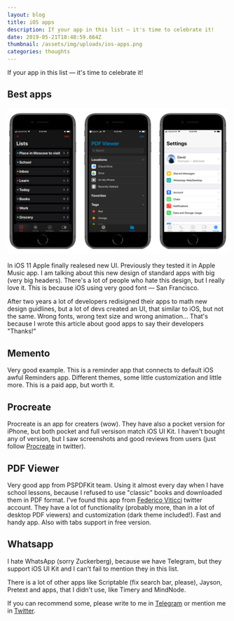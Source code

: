 ```yaml
---
layout: blog
title: iOS apps
description: If your app in this list — it's time to celebrate it!
date: 2019-05-21T18:48:59.664Z
thumbnail: /assets/img/uploads/ios-apps.png
categories: thoughts
---
```

If your app in this list — it's time to celebrate it!

## Best apps

<img src="/assets/img/uploads/ios-ui-apps.png" alt="Good apps">

In iOS 11 Apple finally realesed new UI. Previously they tested it in Apple Music app. I am talking about this new design of standard apps with big (very big headers). There's a lot of people who hate this design, but I really love it. This is because iOS using very good font — San Francisco.

After two years a lot of developers redisigned their apps to math new design guidlines, but a lot of devs created an UI, that similar to iOS, but not the same. Wrong fonts, wrong text size and wrong animation... That's because I wrote this article about good apps to say their developers "Thanks!"

## Memento

Very good example. This is a reminder app that connects to default iOS awful Reminders app. Different themes, some little customization and little more. This is a paid app, but worth it.

## Procreate

Procreate is an app for creaters (wow). They have also a pocket version for iPhone, but both pocket and full versison match iOS UI Kit. I haven't bought any of version, but I saw screenshots and good reviews from users (just follow [Procreate](https://twitter.com/Procreate) in twitter).

## PDF Viewer

Very good app from PSPDFKit team. Using it almost every day when I have school lessons, because I refused to use "classic" books and downloaded them in PDF format. I've found this app from [Federico Viticci](https://twitter.com/viticci) twitter account. They have a lot of functionality (probably more, than in a lot of desktop PDF viewers) and customization (dark theme included!). Fast and handy app. Also with tabs support in free version.

## Whatsapp

I hate WhatsApp (sorry Zuckerberg), because we have Telegram, but they support iOS UI Kit and I can't fail to mention they in this list.

There is a lot of other apps like Scriptable (fix search bar, please), Jayson, Pretext and apps, that I didn't use, like Timery and MindNode.

If you can recommend some, please write to me in [Telegram](https://t.me/dtroode) or mention me in [Twitter](https://twitter.com/dtroode).
